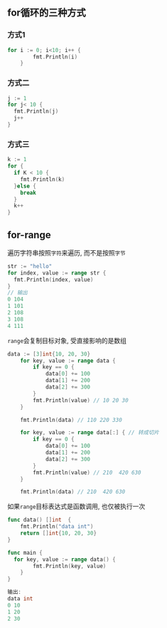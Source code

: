 ## for循环的三种方式

### 方式1

```go
for i := 0; i<10; i++ {
		fmt.Println(i)
	}
```

### 方式二

```go
j := 1
for j< 10 {
  fmt.Println(j)
  j++
}
```

### 方式三

```go
k := 1
for {
  if K < 10 {
    fmt.Println(k)
  }else {
    break
  }
  k++
}
```

## for-range

遍历字符串按照`字符`来遍历, 而不是按照`字节`

```go
str := "hello"
for index, value := range str {
  fmt.Println(index, value)
}
// 输出
0 104
1 101
2 108
3 108
4 111
```

`range`会复制目标对象, 受直接影响的是数组

```go
data := [3]int{10, 20, 30}
	for key, value := range data {
		if key == 0 {
			data[0] += 100
			data[1] += 200
			data[2] += 300
		}
		fmt.Println(value) // 10 20 30
	}

	fmt.Println(data) // 110 220 330

	for key, value := range data[:] { // 转成切片
		if key == 0 {
			data[0] += 100
			data[1] += 200
			data[2] += 300
		}
		fmt.Println(value) // 210  420 630
	}

	fmt.Println(data) // 210  420 630
```

如果`range`目标表达式是函数调用,  也仅被执行一次

```go
func data() []int  {
	fmt.Println("data int")
	return []int{10, 20, 30}
}

func main {
  for key, value := range data() {
		fmt.Println(key, value)
	}
}

输出:
data int
0 10
1 20
2 30


```





